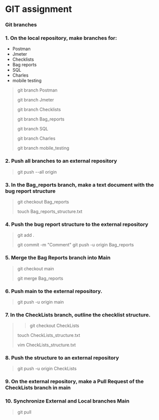 # GIT assignment
### Git branches
### 1. On the local repository, make branches for:
- Postman
- Jmeter
- Checklists
- Bag reports
- SQL
- Charles
- mobile testing
> git branch Postman
>
> git branch Jmeter
>
> git branch Checklists
>
> git branch Bag_reports
>
> git branch SQL
> 
> git branch Charles
>
> git branch mobile_testing
### 2. Push all branches to an external repository
> git push --all origin
### 3. In the Bag_reports branch, make a text document with the bug report structure
> git checkout Bag_reports
>
> touch Bag_reports_structure.txt
### 4. Push the bug report structure to the external repository
> git add .
>
> git commit -m "Comment"
> git push -u origin Bag_reports
### 5. Merge the Bag Reports branch into Main
> git checkout main
>
> git merge Bag_reports
### 6. Push main to the external repository.
> git push -u origin main
### 7. In the CheckLists branch, outline the checklist structure.
>> git checkout CheckLists
>
> touch CheckLists_structure.txt
>
> vim CheckLists_structure.txt
### 8. Push the structure to an external repository
> git push -u origin CheckLists
### 9. On the external repository, make a Pull Request of the CheckLists branch in main
### 10. Synchronize External and Local branches Main
> git pull 
